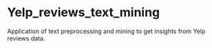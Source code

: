 # Yelp_reviews_text_mining
Application of text preprocessing and mining to get insights from Yelp reviews data.

